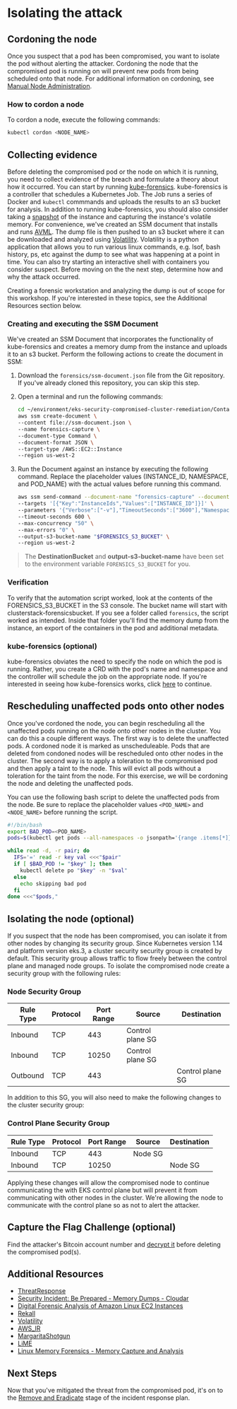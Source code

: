 # Isolating the attack

## Cordoning the node

Once you suspect that a pod has been compromised, you want to isolate the pod without alerting the attacker. Cordoning the node that the compromised pod is running on will prevent new pods from being scheduled onto that node. For additional information on cordoning, see [Manual Node Administration](https://kubernetes.io/docs/concepts/architecture/nodes/#manual-node-administration).

### How to cordon a node
To cordon a node, execute the following commands: 

```bash
kubectl cordon <NODE_NAME>
```

## Collecting evidence

Before deleting the compromised pod or the node on which it is running, you need to collect evidence of the breach and formulate a theory about how it occurred. You can start by running [kube-forensics](./kube-forensics.md). kube-forensics is a controller that schedules a Kubernetes Job. The Job runs a series of Docker and `kubectl` commmands and uploads the results to an s3 bucket for analysis. In addition to running kube-forensics, you should also consider taking a [snapshot](https://docs.aws.amazon.com/prescriptive-guidance/latest/backup-recovery/ec2-backup.html) of the instance and capturing the instance's volatile memory. For convenience, we've created an SSM document that installs and runs [AVML](https://github.com/microsoft/avml). The dump file is then pushed to an s3 bucket where it can be downloaded and analyzed using [Volatility](https://github.com/volatilityfoundation/volatility). Volatility is a python application that allows you to run various linux commands, e.g. lsof, bash history, ps, etc against the dump to see what was happening at a point in time. You can also try starting an interactive shell with containers you consider suspect. Before moving on the the next step, determine how and why the attack occurred. 

Creating a forensic workstation and analyzing the dump is out of scope for this workshop. If you're interested in these topics, see the Additional Resources section below.

### Creating and executing the SSM Document

We've created an SSM Document that incorporates the functionality of kube-forensics and creates a memory dump from the instance and uploads it to an s3 bucket. Perform the following actions to create the document in SSM: 

1. Download the `forensics/ssm-document.json` file from the Git repository. If you've already cloned this repository, you can skip this step. 
2. Open a terminal and run the following commands:

    ```bash
    cd ~/environment/eks-security-compromised-cluster-remediation/Containment/forensics
    aws ssm create-document \
    --content file://ssm-document.json \
    --name forensics-capture \
    --document-type Command \
    --document-format JSON \
    --target-type /AWS::EC2::Instance
    --region us-west-2
    ```

3. Run the Document against an instance by executing the following command. Replace the placeholder values (INSTANCE_ID, NAMESPACE, and POD_NAME) with the actual values before running this command.

    ```bash
    aws ssm send-command --document-name "forensics-capture" --document-version "1" \
    --targets '[{"Key":"InstanceIds","Values":["INSTANCE_ID"]}]' \
    --parameters '{"Verbose":["-v"],"TimeoutSeconds":["3600"],"Namespace":["NAMESPACE"],"PodName":["POD_NAME"],"DestinationBucket":["'$FORENSICS_S3_BUCKET'"],"ClusterName":["security-workshop"]}' \
    --timeout-seconds 600 \
    --max-concurrency "50" \
    --max-errors "0" \
    --output-s3-bucket-name "$FORENSICS_S3_BUCKET" \
    --region us-west-2
    ```

> The **DestinationBucket** and **output-s3-bucket-name** have been set to the environment variable `FORENSICS_S3_BUCKET` for you. 

### Verification
To verify that the automation script worked, look at the contents of the FORENSICS_S3_BUCKET in the S3 console. The bucket name will start with clusterstack-forensicsbucket. If you see a folder called `forensics`, the script worked as intended. Inside that folder you'll find the memory dump from the instance, an export of the containers in the pod and additional metadata.

<!---
Since the script uploads content to an s3 bucket, the instance on which the script is executed needs s3:PutObject permissions to the destination bucket. Before running the script, add the following inline policy to the instance and/or node group: 

```json
{
    "Version": "2012-10-17",
    "Statement": [
        {
            "Sid": "VisualEditor0",
            "Effect": "Allow",
            "Action": [
                "s3:PutObject",
                "s3:GetObject"
            ],
            "Resource": "<BUCKET_ARN>/*"
        }
    ]
}
```
-->
### kube-forensics (optional)
kube-forensics obviates the need to specify the node on which the pod is running. Rather, you create a CRD with the pod's name and namespace and the controller will schedule the job on the appropriate node. If you're interested in seeing how kube-forensics works, click [here](./kube-forensics.md) to continue.

## Rescheduling unaffected pods onto other nodes

Once you've cordoned the node, you can begin rescheduling all the unaffected pods running on the node onto other nodes in the cluster. You can do this a couple different ways. The first way is to delete the unaffected pods. A cordoned node it is marked as unscheduleable. Pods that are deleted from condoned nodes will be rescheduled onto other nodes in the cluster. The second way is to apply a toleration to the compromised pod and then apply a taint to the node. This will evict all pods without a toleration for the taint from the node. For this exercise, we will be cordoning the node and deleting the unaffected pods. 

You can use the following bash script to delete the unaffected pods from the node. Be sure to replace the placeholder values `<POD_NAME>` and `<NODE_NAME>` before running the script. 

```bash
#!/bin/bash
export BAD_POD=<POD_NAME>
pods=$(kubectl get pods --all-namespaces -o jsonpath='{range .items[*]}{.metadata.name}{"="}{.metadata.namespace}{","}{end}' --field-selector spec.nodeName=<NODE_NAME>)

while read -d, -r pair; do
  IFS='=' read -r key val <<<"$pair"
  if [ $BAD_POD != "$key" ]; then
    kubectl delete po "$key" -n "$val"
  else
    echo skipping bad pod
  fi
done <<<"$pods,"
```

## Isolating the node (optional)

If you suspect that the node has been compromised, you can isolate it from other nodes by changing its security group. Since Kubernetes version 1.14 and platform version eks.3, a cluster security security group is created by default. This security group allows traffic to flow freely between the control plane and managed node groups. To isolate the compromised node create a security group with the following rules: 

### Node Security Group

| Rule Type | Protocol | Port Range | Source            | Destination      |
|-----------|----------|------------|-------------------|------------------|
| Inbound   | TCP      | 443        | Control plane SG  |                  |
| Inbound   | TCP      | 10250      | Control plane SG  |                  |
| Outbound  | TCP      | 443        |                   | Control plane SG | 

In addition to this SG, you will also need to make the following changes to the cluster security group: 

### Control Plane Security Group

| Rule Type | Protocol | Port Range | Source            | Destination      |
|-----------|----------|------------|-------------------|------------------|
| Inbound   | TCP      | 443        | Node SG           |                  |
| Inbound   | TCP      | 10250      |                   | Node SG          |

Applying these changes will allow the compromised node to continue communicating the with EKS control plane but will prevent it from communicating with other nodes in the cluster. We're allowing the node to communicate with the control plane so as not to alert the attacker. 

## Capture the Flag Challenge (optional)
Find the attacker's Bitcoin account number and [decrypt it](https://www.openssl.org/docs/man1.1.1/man1/openssl-rsautl.html) before deleting the compromised pod(s). 

## Additional Resources

+ [ThreatResponse](https://www.threatresponse.cloud/)
+ [Security Incident: Be Prepared - Memory Dumps - Cloudar](https://www.cloudar.be/awsblog/security-incident-be-prepared-memory-dumps/)
+ [Digital Forensic Analysis of Amazon Linux EC2 Instances](https://www.giac.org/paper/gcfa/13310/digital-forensic-analysis-amazon-linux-ec2-instances/123500)
+ [Rekall](https://github.com/google/rekall)
+ [Volatility](https://github.com/volatilityfoundation/volatility)
+ [AWS_IR](https://aws-ir.readthedocs.io/en/latest/)
+ [MargaritaShotgun](https://margaritashotgun.readthedocs.io/en/latest/)
+ [LiME](https://github.com/504ensicsLabs/LiME)
+ [Linux Memory Forensics - Memory Capture and Analysis](https://youtu.be/6Frec5cGzOg)

## Next Steps
Now that you've mitigated the threat from the compromised pod, it's on to the [Remove and Eradicate](https://github.com/aws-samples/eks-security-compromised-cluster-remediation/tree/main/Eradication_Recovery/remove-compromised-pod) stage of the incident response plan.
